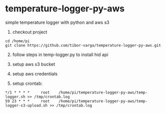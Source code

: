 # temperature-logger-py-aws
simple temperature logger with python and aws s3

1. checkout project
```
cd /home/pi
git clone https://github.com/tibor-varga/temperature-logger-py-aws.git
```
2. follow steps in temp-logger.py to install hid api

3. setup aws s3 bucket

4. setup aws credentials

5. setup crontab:
```
*/1 * * * *     root    /home/pi/temperature-logger-py-aws/temp-logger.sh >> /tmp/crontab.log
59 23 * * *     root    /home/pi/temperature-logger-py-aws/temp-logger-s3-upload.sh >> /tmp/crontab.log
```

